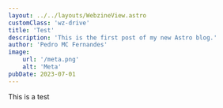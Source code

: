 ```yaml
---
layout: ../../layouts/WebzineView.astro
customClass: 'wz-drive'
title: 'Test'
description: 'This is the first post of my new Astro blog.'
author: 'Pedro MC Fernandes'
image:
    url: '/meta.png'
    alt: 'Meta'
pubDate: 2023-07-01
---
```

This is a test